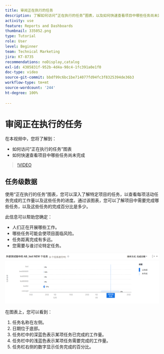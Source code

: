 ```yaml
---
title: 审阅正在执行的任务
description: 了解如何访问“正在执行的任务”图表，以及如何快速查看项目中哪些任务尚未完成，一切尽在 [!UICONTROL Enhanced analytics] 中。
activity: use
feature: Reports and Dashboards
thumbnail: 335052.png
type: Tutorial
role: User
level: Beginner
team: Technical Marketing
jira: KT-8735
recommendations: noDisplay,catalog
exl-id: 4305831f-952b-4d4a-98c4-1fc391a0e1f0
doc-type: video
source-git-commit: bbdf99c6bc1be714077fd94fc3f8325394de36b3
workflow-type: tm+mt
source-wordcount: '244'
ht-degree: 100%

---
```


# 审阅正在执行的任务

在本视频中，您将了解到：

* 如何访问“正在执行的任务”图表
* 如何快速查看项目中哪些任务尚未完成

>[!VIDEO](https://video.tv.adobe.com/v/335052/?quality=12&learn=on&enablevpops=1)

## 任务级数据

使用“正在执行的任务”图表，您可以深入了解特定项目的任务，以查看每项活动任务完成的工作量以及这些任务的进度。通过该图表，您可以了解项目中需要完成哪些任务，以及这些任务的完成百分比是多少。

此信息可以帮助您确定：

* 人们正在开展哪些工作。
* 哪些任务可能会使项目面临风险。
* 任务距离完成有多远。
* 您需要与谁讨论特定任务。

![显示“正在执行的任务”图表的图像，其中包含有关下列项目符号中描述的区域的数字](assets/section-2-11.png)

在图表上，您可以看到：

1. 任务名称在左侧。
1. 日期位于底部。
1. 任务栏中的深蓝色表示某项任务已完成的工作量。
1. 任务栏中的浅蓝色表示某项任务需要完成的工作量。
1. 任务栏右侧的数字显示任务完成的百分比。
